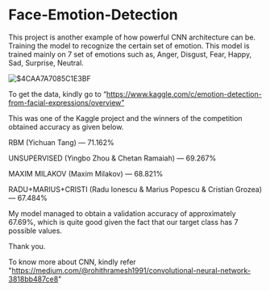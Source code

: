 # Face-Emotion-Detection
This project is another example of how powerful CNN architecture can be. Training the model to recognize the certain set of emotion. This model is trained mainly on 7 set of emotions such as, Anger, Disgust, Fear, Happy, Sad, Surprise, Neutral.

![$4CAA7A7085C1E3BF](https://user-images.githubusercontent.com/49020018/68683218-6d90fc00-058c-11ea-9efc-c76d2e89ca28.jpg)

To get the data, kindly go to “https://www.kaggle.com/c/emotion-detection-from-facial-expressions/overview”

This was one of the Kaggle project and the winners of the competition obtained accuracy as given below.   

RBM (Yichuan Tang) — 71.162%

UNSUPERVISED (Yingbo Zhou & Chetan Ramaiah) — 69.267%

MAXIM MILAKOV (Maxim Milakov) — 68.821%

RADU+MARIUS+CRISTI (Radu Ionescu & Marius Popescu & Cristian Grozea) — 67.484%

My model managed to obtain a validation accuracy of approximately 67.69%, which is quite good given the fact that our target class has 7 possible values.

Thank you.

To know more about CNN, kindly refer "https://medium.com/@rohithramesh1991/convolutional-neural-network-3818bb487ce8"
 
